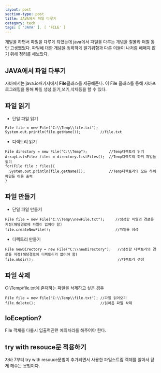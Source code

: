 ```yaml
---
layout: post
section-type: post
title: JAVA에서 파일 다루기
category: tech
tags: [ 'JAVA' ], [ 'FILE' ]
---
```


개발을 하면서 파일을 다루게 되었는데 java에서 파일을 다루는 개념을 잘몰라 며칠 동안 고생했었다.
파일에 대한 개념을 정확하게 알기위함과 다른 이들이 나처럼 해매지 않기 위해 정리를 해보았다. 

## JAVA에서 파일 다루기
자바에서는 java.io패키지에서 **File**클래스를 제공해준다.
이 File 클래스를 통해 자바프로그래밍을 통해 파일 생성,읽기,쓰기,삭제등을 할 수 있다.

## 파일 읽기
* 단일 파일 읽기
```
File file = new File("C:\\Temp\\file.txt");
System.out.println(file.getName());         //file.txt
```

* 디렉토리 읽기
```
File directory = new File("C:\\Temp");          //Temp디렉토리 읽기
ArrayList<File> files = directory.listFiles();  //Temp디렉토리 하위 파일들 읽기
for(File file : files){
  System.out.println(file.getName());           //Temp디렉토리의 모든 하위 파일들 이름 출력
}
```

## 파일 만들기 
* 단일 파일 만들기
```
File file = new File("C:\\Temp\\newFile.txt");     //생성할 파일의 경로를 지정(해당경로에 파일이 없어야 함)
file.createNewFile();                              //파일을 생성
```

* 디렉토리 만들기
```
File newDirectory = new File("C:\\newDirectory");   //생성할 디렉토리의 경로를 지정(해당경로에 디렉토리가 없어야 함)
file.mkdir();                                       //디렉토리 생성
```

## 파일 삭제
C:\Temp\file.txt에 존재하는 파일을 삭제하고 싶은 경우
```
File file = new File("C:\\Temp\\file.txt"); //파일 읽어오기
file.delete();                              //읽어온 파일 삭제
```

## IoEception?
File 객체를 다룰시 입출력관련 예외처리를 해주어야 한다.

## try with resouce문 적용하기
자바 7부터 try with resouce문법이 추가되면서 사용한 파일스트림 객체를 알아서 닫게 해주는 문법이다.
